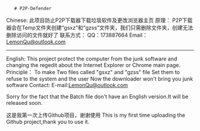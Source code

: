        # P2P-Defender
Chinese:
此项目防止P2P下载器下载垃圾软件及更改浏览器主页
原理：
P2P下载器会在Temp文件夹创建“gsxz”和“gzss”文件夹，我们只需删除文件夹，创建无法删除访问的文件就好了
联系方式：
QQ：173887664
Email：LemonQu@outlook.com


_________________________________________________________________________________________________________________________________________________________________________________________



English:
This project protect the computer from the junk software and changing the regedit about the Internet Explorer or Chrome main page.
Principle：
To make Two files called "gsxz" and "gzss" file
Set them to refuse to the system and the user
Now the downloader won't bring you junk software
Contact:
E-mail:LemonQu@outlook.com 

Sorry for the fact that the Batch file don't have an English version.It will be released soon.

这是我第一次上传Github项目，谢谢使用
This is my first time uploading the Github project,thank you to use it.

